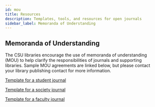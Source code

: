 ```yaml
---
id: mou
title: Resources
description: Templates, tools, and resources for open journals
sidebar_label: Memoranda of Understanding
---
```

## Memoranda of Understanding
The CSU libraries encourage the use of memoranda of understanding (MOU) to help clarify the responsibilities of journals and supporting libraries. Sample MOU agreements are linked below, but please contact your library publishing contact for more information.

[Template for a student journal](assets/student-journal.docx)

[Template for a society journal](assets/society-journal.docx)

[Template for a faculty journal](assets/faculty-journal.docx)
